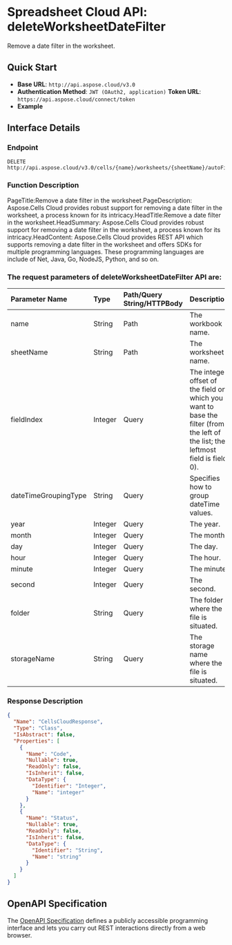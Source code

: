 # **Spreadsheet Cloud API: deleteWorksheetDateFilter**

Remove a date filter in the worksheet. 


## **Quick Start**

- **Base URL**: `http://api.aspose.cloud/v3.0`
- **Authentication Method**: `JWT (OAuth2, application)`  **Token URL**: `https://api.aspose.cloud/connect/token`
- **Example** 

## **Interface Details**

### **Endpoint** 

```
DELETE http://api.aspose.cloud/v3.0/cells/{name}/worksheets/{sheetName}/autoFilter/dateFilter
```
### **Function Description**
PageTitle:Remove a date filter in the worksheet.PageDescription: Aspose.Cells Cloud provides robust support for removing a date filter in the worksheet, a process known for its intricacy.HeadTitle:Remove a date filter in the worksheet.HeadSummary: Aspose.Cells Cloud provides robust support for removing a date filter in the worksheet, a process known for its intricacy.HeadContent: Aspose.Cells Cloud provides REST API which supports removing a date filter in the worksheet and offers SDKs for multiple programming languages. These programming languages are include of Net, Java, Go, NodeJS, Python, and so on.

### The request parameters of **deleteWorksheetDateFilter** API are: 

| Parameter Name | Type | Path/Query String/HTTPBody | Description | 
| :- | :- | :- |:- | 
|name|String|Path|The workbook name.|
|sheetName|String|Path|The worksheet name.|
|fieldIndex|Integer|Query|The integer offset of the field on which you want to base the filter (from the left of the list; the leftmost field is field 0).|
|dateTimeGroupingType|String|Query|Specifies how to group dateTime values.|
|year|Integer|Query|The year.|
|month|Integer|Query|The month.|
|day|Integer|Query|The day.|
|hour|Integer|Query|The hour.|
|minute|Integer|Query|The minute.|
|second|Integer|Query|The second.|
|folder|String|Query|The folder where the file is situated.|
|storageName|String|Query|The storage name where the file is situated.|

### **Response Description**
```json
{
  "Name": "CellsCloudResponse",
  "Type": "Class",
  "IsAbstract": false,
  "Properties": [
    {
      "Name": "Code",
      "Nullable": true,
      "ReadOnly": false,
      "IsInherit": false,
      "DataType": {
        "Identifier": "Integer",
        "Name": "integer"
      }
    },
    {
      "Name": "Status",
      "Nullable": true,
      "ReadOnly": false,
      "IsInherit": false,
      "DataType": {
        "Identifier": "String",
        "Name": "string"
      }
    }
  ]
}
```


## OpenAPI Specification

The [OpenAPI Specification](https://reference.aspose.cloud/cells/#/AutoFilterController/DeleteWorksheetDateFilter) defines a publicly accessible programming interface and lets you carry out REST interactions directly from a web browser.

